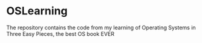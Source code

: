 # OSLearning
 The repository contains the code from my learning of Operating Systems in Three Easy Pieces, the best OS book EVER
